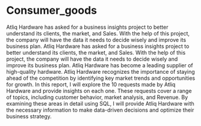 # Consumer_goods
Atliq Hardware has asked for a business insights project to better understand its clients, the market, and Sales. With the help of this project, the company will have the data it needs to decide wisely and improve its business plan.
Atliq Hardware has asked for a business insights project to better understand its clients, the market, and Sales. With the help of this project, the company will have the data it needs to decide wisely and improve its business plan.
Atliq Hardware has become a leading supplier of high-quality hardware. Atliq Hardware recognizes the importance of staying ahead of the competition by identifying key market trends and opportunities for growth.
In this report, I will explore the 10 requests made by Atliq Hardware and provide insights on each one. These requests cover a range of topics, including customer behavior, market analysis, and Revenue. By examining these areas in detail using SQL, I will provide Atliq Hardware with the necessary information to make data-driven decisions and optimize their business strategy.

